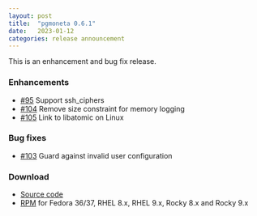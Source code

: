 ```yaml
---
layout: post
title:  "pgmoneta 0.6.1"
date:   2023-01-12
categories: release announcement
---
```


This is an enhancement and bug fix release.

### Enhancements

* [#95](https://github.com/pgmoneta/pgmoneta/issues/95) Support ssh_ciphers
* [#104](https://github.com/pgmoneta/pgmoneta/issues/104) Remove size constraint for memory logging
* [#105](https://github.com/pgmoneta/pgmoneta/issues/105) Link to libatomic on Linux

### Bug fixes

* [#103](https://github.com/pgmoneta/pgmoneta/issues/103) Guard against invalid user configuration

### Download

* [Source code](https://github.com/pgmoneta/pgmoneta/releases/download/0.6.1/pgmoneta-0.6.1.tar.gz)
* [RPM](https://yum.postgresql.org) for Fedora 36/37, RHEL 8.x, RHEL 9.x, Rocky 8.x and Rocky 9.x
